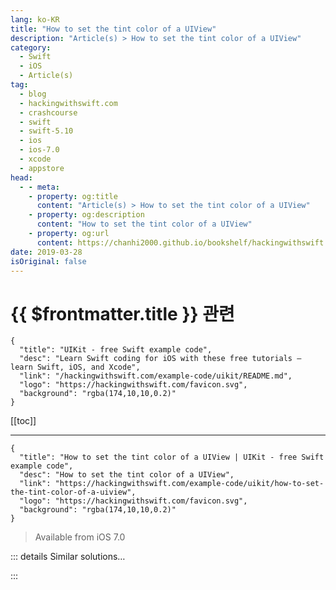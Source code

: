 ```yaml
---
lang: ko-KR
title: "How to set the tint color of a UIView"
description: "Article(s) > How to set the tint color of a UIView"
category:
  - Swift
  - iOS
  - Article(s)
tag: 
  - blog
  - hackingwithswift.com
  - crashcourse
  - swift
  - swift-5.10
  - ios
  - ios-7.0
  - xcode
  - appstore
head:
  - - meta:
    - property: og:title
      content: "Article(s) > How to set the tint color of a UIView"
    - property: og:description
      content: "How to set the tint color of a UIView"
    - property: og:url
      content: https://chanhi2000.github.io/bookshelf/hackingwithswift.com/example-code/uikit/how-to-set-the-tint-color-of-a-uiview.html
date: 2019-03-28
isOriginal: false
---
```


# {{ $frontmatter.title }} 관련

```component VPCard
{
  "title": "UIKit - free Swift example code",
  "desc": "Learn Swift coding for iOS with these free tutorials – learn Swift, iOS, and Xcode",
  "link": "/hackingwithswift.com/example-code/uikit/README.md",
  "logo": "https://hackingwithswift.com/favicon.svg",
  "background": "rgba(174,10,10,0.2)"
}
```

[[toc]]

---

```component VPCard
{
  "title": "How to set the tint color of a UIView | UIKit - free Swift example code",
  "desc": "How to set the tint color of a UIView",
  "link": "https://hackingwithswift.com/example-code/uikit/how-to-set-the-tint-color-of-a-uiview",
  "logo": "https://hackingwithswift.com/favicon.svg",
  "background": "rgba(174,10,10,0.2)"
}
```

> Available from iOS 7.0

<!-- TODO: 작성 -->

<!--
The `tintColor` property of any `UIView` subclass lets you change the coloring effect applied to it. The exact effect depends on what control you're changing: for navigation bars and tab bars this means the text and icons on their buttons, for text views it means the selection cursor and highlighted text, for progress bars it's the track color, and so on.

`tintColor` can be set for any individual view to color just one view, for the whole view in your view controller to color all its subviews, or even for the whole window in your application so that all views and subviews are tinted at once.

To tint just the current view controller, use this code:

```swift
override func viewDidLoad() {
    view.tintColor = UIColor.red
}
```

If you want to tint all views in your app, put this in your <FontIcon icon="fa-brands fa-swift"/>`AppDelegate.swift`:

```swift
func application(_ application: UIApplication, didFinishLaunchingWithOptions launchOptions: [UIApplication.LaunchOptionsKey: Any]?) -> Bool {
    // Override point for customization after application launch.
    window?.tintColor = UIColor.red

    return true
}
```

-->

::: details Similar solutions…

<!--
/quick-start/swiftui/how-to-change-the-tint-color-for-individual-list-rows">How to change the tint color for individual list rows 
/example-code/uikit/how-to-mask-one-uiview-using-another-uiview">How to mask one UIView using another UIView 
/quick-start/swiftui/how-to-set-the-background-color-of-list-rows-using-listrowbackground">How to set the background color of list rows using listRowBackground() 
/example-code/calayer/how-to-add-a-border-outline-color-to-a-uiview">How to add a border outline color to a UIView 
/example-code/arrays/how-to-count-objects-in-a-set-using-nscountedset">How to count objects in a set using NSCountedSet</a>
-->

:::

